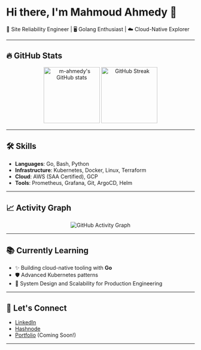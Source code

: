 # Hi there, I'm Mahmoud Ahmedy 👋

🚀 Site Reliability Engineer | 🖥️ Golang Enthusiast | ☁️ Cloud-Native Explorer  

---

## 🔥 GitHub Stats

<p align="center">
  <img src="https://github-readme-stats.vercel.app/api?username=m-ahmedy&show_icons=true&theme=github_dark&hide_title=true&hide_rank=false&count_private=true" alt="m-ahmedy's GitHub stats" height="150"/>
  <img src="https://github-readme-streak-stats.herokuapp.com/?user=m-ahmedy&theme=github-dark&hide_border=true" alt="GitHub Streak" height="150"/>
</p>

---

## 🛠️ Skills

- **Languages**: Go, Bash, Python
- **Infrastructure**: Kubernetes, Docker, Linux, Terraform
- **Cloud**: AWS (SAA Certified), GCP
- **Tools**: Prometheus, Grafana, Git, ArgoCD, Helm

---

## 📈 Activity Graph

<p align="center">
  <img src="https://github-readme-activity-graph.vercel.app/graph?username=m-ahmedy&theme=github-dark" alt="GitHub Activity Graph"/>
</p>

---

## 📚 Currently Learning

- ✨ Building cloud-native tooling with **Go**
- 🛡️ Advanced Kubernetes patterns
- 🚀 System Design and Scalability for Production Engineering

---

## 🤝 Let's Connect

- [LinkedIn](https://www.linkedin.com/in/m-ahmedy/)
- [Hashnode](https://ahmedy.hashnode.dev/)
- [Portfolio](#) (Coming Soon!)

---
